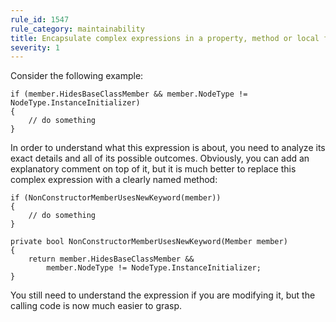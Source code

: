 ```yaml
---
rule_id: 1547
rule_category: maintainability
title: Encapsulate complex expressions in a property, method or local function
severity: 1
---
```

Consider the following example:

	if (member.HidesBaseClassMember && member.NodeType != NodeType.InstanceInitializer)
	{
		// do something
	}

In order to understand what this expression is about, you need to analyze its exact details and all of its possible outcomes. Obviously, you can add an explanatory comment on top of it, but it is much better to replace this complex expression with a clearly named method:

	if (NonConstructorMemberUsesNewKeyword(member))
	{
		// do something
	}

	private bool NonConstructorMemberUsesNewKeyword(Member member)
	{
		return member.HidesBaseClassMember &&
			member.NodeType != NodeType.InstanceInitializer;
	}

You still need to understand the expression if you are modifying it, but the calling code is now much easier to grasp.
